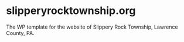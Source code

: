 # slipperyrocktownship.org

The WP template for the website of Slippery Rock Township, Lawrence County, PA.
